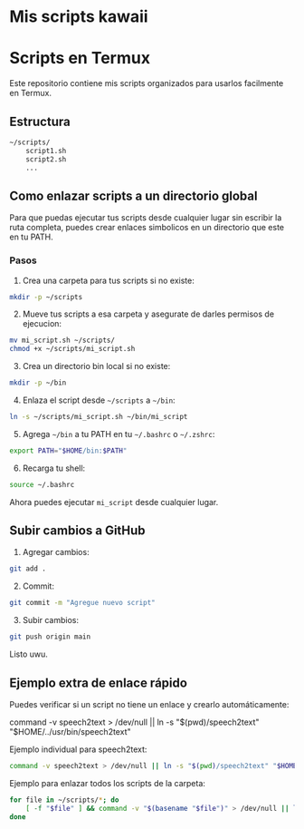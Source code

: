 # Mis scripts kawaii
# Scripts en Termux

Este repositorio contiene mis scripts organizados para usarlos facilmente en Termux.

## Estructura

```bash
~/scripts/
    script1.sh
    script2.sh
    ...
```

## Como enlazar scripts a un directorio global

Para que puedas ejecutar tus scripts desde cualquier lugar sin escribir la ruta completa, puedes crear enlaces simbolicos en un directorio que este en tu PATH.

### Pasos

1. Crea una carpeta para tus scripts si no existe:
```bash
mkdir -p ~/scripts
```

2. Mueve tus scripts a esa carpeta y asegurate de darles permisos de ejecucion:
```bash
mv mi_script.sh ~/scripts/
chmod +x ~/scripts/mi_script.sh
```

3. Crea un directorio bin local si no existe:
```bash
mkdir -p ~/bin
```

4. Enlaza el script desde `~/scripts` a `~/bin`:
```bash
ln -s ~/scripts/mi_script.sh ~/bin/mi_script
```

5. Agrega `~/bin` a tu PATH en tu `~/.bashrc` o `~/.zshrc`:
```bash
export PATH="$HOME/bin:$PATH"
```

6. Recarga tu shell:
```bash
source ~/.bashrc
```

Ahora puedes ejecutar `mi_script` desde cualquier lugar.

## Subir cambios a GitHub

1. Agregar cambios:
```bash
git add .
```

2. Commit:
```bash
git commit -m "Agregue nuevo script"
```

3. Subir cambios:
```bash
git push origin main
```

Listo uwu.

## Ejemplo extra de enlace rápido

Puedes verificar si un script no tiene un enlace y crearlo automáticamente:

command -v speech2text > /dev/null || ln -s "$(pwd)/speech2text" "$HOME/../usr/bin/speech2text"

Ejemplo individual para speech2text:
```bash
command -v speech2text > /dev/null || ln -s "$(pwd)/speech2text" "$HOME/../usr/bin/speech2text"
```

Ejemplo para enlazar todos los scripts de la carpeta:
```bash
for file in ~/scripts/*; do
    [ -f "$file" ] && command -v "$(basename "$file")" > /dev/null || ln -s "$file" "$HOME/../usr/bin/$(basename "$file")"
done
```
